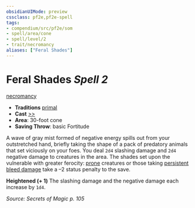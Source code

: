 ```yaml
---
obsidianUIMode: preview
cssclass: pf2e,pf2e-spell
tags:
- compendium/src/pf2e/som
- spell/area/cone
- spell/level/2
- trait/necromancy
aliases: ["Feral Shades"]
---
```

# Feral Shades *Spell 2*   
[necromancy](rules/traits/necromancy.md "Necromancy School Trait")  

- **Traditions** [primal](rules/traits/primal.md "Primal Tradition Trait")
- **Cast** [>>](rules/core-rulebook/chapter-9-playing-the-game.md#Actions "Two-Action") 
- **Area**: 30-foot cone
- **Saving Throw**:  basic Fortitude

A wave of gray mist formed of negative energy spills out from your outstretched hand, briefly taking the shape of a pack of predatory animals that set viciously on your foes. You deal `2d4` slashing damage and `2d4` negative damage to creatures in the area. The shades set upon the vulnerable with greater ferocity: [prone](rules/conditions.md#Prone) creatures or those taking [persistent bleed damage](rules/conditions.md#Persistent%20Damage) take a –2 status penalty to the save.

**Heightened (+ 1)** The slashing damage and the negative damage each increase by `1d4`.

*Source: Secrets of Magic p. 105*